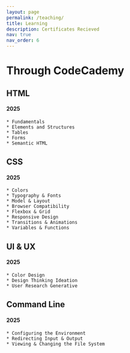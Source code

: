 ```yaml
---
layout: page
permalink: /teaching/
title: Learning
description: Certificates Recieved
nav: true
nav_order: 6
---
```


# Through CodeCademy

## HTML
#### 2025
    * Fundamentals
    * Elements and Structures
    * Tables
    * Forms
    * Semantic HTML

## CSS
#### 2025
    * Colors
    * Typography & Fonts
    * Model & Layout
    * Browser Compatibility
    * Flexbox & Grid
    * Responsive Design
    * Transitions & Animations
    * Variables & Functions

## UI & UX
#### 2025
    * Color Design
    * Design Thinking Ideation
    * User Research Generative

## Command Line
#### 2025
    * Configuring the Environment
    * Redirecting Input & Output
    * Viewing & Changing the File System
